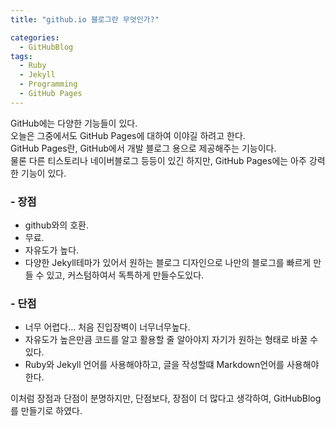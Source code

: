 ```yaml
---
title: "github.io 블로그란 무엇인가?"

categories:
  - GitHubBlog
tags:
  - Ruby
  - Jekyll
  - Programming
  - GitHub Pages
---
```


GitHub에는 다양한 기능들이 있다.  
오늘은 그중에서도 GitHub Pages에 대하여 이야길 하려고 한다.   
GitHub Pages란, GitHub에서 개발 블로그 용으로 제공해주는 기능이다.  
물론 다른 티스토리나 네이버블로그 등등이 있긴 하지만, GitHub Pages에는 아주 강력한 기능이 있다.  

### &#45; 장점    
- github와의 호환.
- 무료.
- 자유도가 높다.
- 다양한 Jekyll테마가 있어서 원하는 블로그 디자인으로 나만의 블로그를 빠르게 만들 수 있고, 커스텀하여서 독특하게 만들수도있다.

### &#45; 단점
- 너무 어렵다... 처음 진입장벽이 너무너무높다.  
- 자유도가 높은만큼 코드를 알고 활용할 줄 알아야지 자기가 원하는 형태로 바꿀 수 있다. 
- Ruby와 Jekyll 언어를 사용해야하고, 글을 작성할떄  Markdown언어를 사용해야한다. 

이처럼 장점과 단점이 분명하지만, 단점보다, 장점이 더 많다고 생각하여, GitHubBlog를 만들기로 하였다.
 